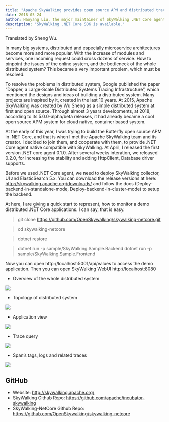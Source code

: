 ```yaml
---
title: "Apache SkyWalking provides open source APM and distributed tracing in .NET Core field"
date: 2018-05-24
author: Haoyang Liu, the major maintainer of SkyWalking .NET Core agent
description: "SkyWalking .NET Core SDK is available."
---
```


Translated by Sheng Wu.

In many big systems, distributed and especially microservice architectures become more and more popular. With the increase of modules and services, one incoming request could cross dozens of service. How to pinpoint the issues of the online system, and the bottleneck of the whole distributed system? This became a very important problem, which must be resolved.

To resolve the problems in distributed system, Google published the paper “Dapper, a Large-Scale Distributed Systems Tracing Infrastructure”, which mentioned the designs and ideas of building a distributed system. Many projects are inspired by it, created in the last 10 years. At 2015, Apache SkyWalking was created by Wu Sheng as a simple distributed system at first and open source. Through almost 3 years developments, at 2018, according to its 5.0.0-alpha/beta releases, it had already became a cool open source APM system for cloud native, container based system.

At the early of this year, I was trying to build the Butterfly open source APM in .NET Core, and that is when I met the Apache SkyWalking team and its creator. I decided to join them, and cooperate with them, to provide .NET Core agent native compatible with SkyWalking. At April, I released the first version .NET core agent 0.1.0. After several weeks interation, we released 0.2.0, for increasing the stability and adding HttpClient, Database driver supports.

Before we used .NET Core agent, we need to deploy SkyWalking collector, UI and ElasticSearch 5.x. You can download the release versions at here: http://skywalking.apache.org/downloads/ and follow the docs (Deploy-backend-in-standalone-mode, Deploy-backend-in-cluster-mode) to setup the backend.

At here, I are giving a quick start to represent, how to monitor a demo distributed .NET Core applications. I can say, that is easy.

> git clone https://github.com/OpenSkywalking/skywalking-netcore.git

> cd skywalking-netcore

> dotnet restore

> dotnet run -p sample/SkyWalking.Sample.Backend
> dotnet run -p sample/SkyWalking.Sample.Frontend

Now you can open http://localhost:5001/api/values to access the demo application. Then you can open SkyWalking WebUI http://localhost:8080

- Overview of the whole distributed system
<img src="https://cdn-images-1.medium.com/max/1600/1*sZY-9RaSz40sAHLkhwSV5g.png"/>

- Topology of distributed system
<img src="https://cdn-images-1.medium.com/max/1600/1*mMEGHg12fziDdeoa4r9CrA.png"/>

- Application view
<img src="https://cdn-images-1.medium.com/max/1600/1*uxBlfP6Byvf8xpRpG-qRZw.png"/>

- Trace query
<img src="https://cdn-images-1.medium.com/max/1600/1*bj8bdC7LscCD4tmcs8c_gg.png"/>

- Span’s tags, logs and related traces
<img src="https://cdn-images-1.medium.com/max/1600/1*bj8bdC7LscCD4tmcs8c_gg.png"/>


## GitHub

- Website: http://skywalking.apache.org/
- SkyWalking Github Repo: https://github.com/apache/incubator-skywalking
- SkyWalking-NetCore Github Repo: https://github.com/OpenSkywalking/skywalking-netcore

